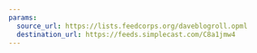 ```yaml
---
params:
  source_url: https://lists.feedcorps.org/daveblogroll.opml
  destination_url: https://feeds.simplecast.com/C8a1jmw4
---
```

